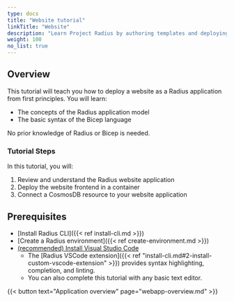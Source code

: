 ```yaml
---
type: docs
title: "Website tutorial"
linkTitle: "Website"
description: "Learn Project Radius by authoring templates and deploying a working website with a database."
weight: 100
no_list: true
---
```


## Overview

This tutorial will teach you how to deploy a website as a Radius application from first principles. You will learn:  

- The concepts of the Radius application model 
- The basic syntax of the Bicep language 

No prior knowledge of Radius or Bicep is needed.

### Tutorial Steps
In this tutorial, you will:
1. Review and understand the Radius website application
1. Deploy the website frontend in a container
1. Connect a CosmosDB resource to your website application

## Prerequisites

- [Install Radius CLI]({{< ref install-cli.md >}})
- [Create a Radius environment]({{< ref create-environment.md >}})
- [(recommended) Install Visual Studio Code](https://code.visualstudio.com/)
   - The [Radius VSCode extension]({{< ref "install-cli.md#2-install-custom-vscode-extension" >}}) provides syntax highlighting, completion, and linting.
   - You can also complete this tutorial with any basic text editor.

{{< button text="Application overview" page="webapp-overview.md" >}}
